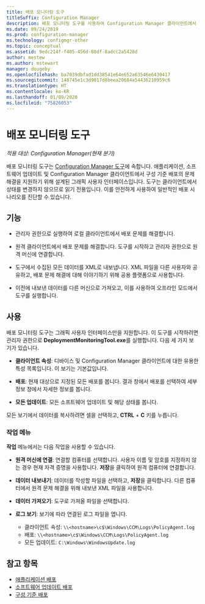 ```yaml
---
title: 배포 모니터링 도구
titleSuffix: Configuration Manager
description: 배포 모니터링 도구를 사용하여 Configuration Manager 클라이언트에서 소프트웨어 배포 문제를 해결합니다.
ms.date: 09/24/2019
ms.prod: configuration-manager
ms.technology: configmgr-other
ms.topic: conceptual
ms.assetid: 9edc214f-f405-456d-80df-8adcc2a5428d
author: mestew
ms.author: mstewart
manager: dougeby
ms.openlocfilehash: ba7039dbfad1dd38541e64e652a63546e6430417
ms.sourcegitcommit: 148745e1c3d9817d8beea20684a54436210959c6
ms.translationtype: HT
ms.contentlocale: ko-KR
ms.lasthandoff: 01/09/2020
ms.locfileid: "75826053"
---
```

# <a name="deployment-monitoring-tool"></a>배포 모니터링 도구

*적용 대상: Configuration Manager(현재 분기)*

배포 모니터링 도구는 [Configuration Manager 도구](/sccm/core/support/tools)에 속합니다. 애플리케이션, 소프트웨어 업데이트 및 Configuration Manager 클라이언트에서 구성 기준 배포의 문제 해결을 지원하기 위해 설계된 그래픽 사용자 인터페이스입니다. 도구는 클라이언트에서 상태를 변경하지 않으므로 읽기 전용입니다. 이를 안전하게 사용하여 일반적인 배포 시나리오를 진단할 수 있습니다.


## <a name="features"></a>기능

- 관리자 권한으로 실행하여 로컬 클라이언트에서 배포 문제를 해결합니다.  

- 원격 클라이언트에서 배포 문제를 해결합니다. 도구를 시작하고 관리자 권한으로 원격 머신에 연결합니다.  

- 도구에서 수집된 모든 데이터를 XML로 내보냅니다. XML 파일을 다른 사용자와 공유하고, 배포 문제 해결에 대해 이야기하기 위해 공용 플랫폼으로 사용합니다.  

- 이전에 내보낸 데이터를 다른 머신으로 가져오고, 이를 사용하여 오프라인 모드에서 도구를 실행합니다.   


## <a name="usage"></a>사용

배포 모니터링 도구는 그래픽 사용자 인터페이스만을 지원합니다. 이 도구를 시작하려면 관리자 권한으로 **DeploymentMonitoringTool.exe**를 실행합니다. 다음 세 가지 보기가 있습니다.  

- **클라이언트 속성**: 디바이스 및 Configuration Manager 클라이언트에 대한 유용한 특성 목록입니다. 이 보기는 기본값입니다.   

- **배포**: 현재 대상으로 지정된 모든 배포를 봅니다. 결과 창에서 배포를 선택하여 세부 정보 창에서 자세한 정보를 봅니다.  

- **모든 업데이트**: 모든 소프트웨어 업데이트 및 해당 상태를 봅니다.  

모든 보기에서 데이터를 복사하려면 셀을 선택하고, **CTRL** + **C** 키를 누릅니다.


### <a name="actions-menu"></a>작업 메뉴

**작업** 메뉴에서는 다음 작업을 사용할 수 있습니다.  

- **원격 머신에 연결**: 연결할 컴퓨터를 선택합니다. 사용자 이름 및 암호를 지정하지 않는 경우 현재 자격 증명을 사용합니다. **저장**을 클릭하여 원격 컴퓨터에 연결합니다.  

- **데이터 내보내기**: 데이터를 작성할 파일을 선택하고, **저장**을 클릭합니다. 다른 컴퓨터에서 원격 문제 해결을 위해 내보낸 XML 파일을 사용합니다.  

- **데이터 가져오기**: 도구로 가져올 파일을 선택합니다.  

- **로그 보기**: 보기에 따라 연결된 로그 파일을 엽니다.  
    - 클라이언트 속성: `\\<hostname>\c$\Windows\CCM\Logs\PolicyAgent.log`
    - 배포: `\\<hostname>\c$\Windows\CCM\Logs\PolicyAgent.log`
    - 모든 업데이트: `C:\Windows\WindowsUpdate.log`



## <a name="see-also"></a>참고 항목

- [애플리케이션 배포](/sccm/apps/deploy-use/deploy-applications)
- [소프트웨어 업데이트 배포](/sccm/sum/deploy-use/deploy-software-updates)
- [구성 기준 배포](/sccm/compliance/deploy-use/deploy-configuration-baselines)
